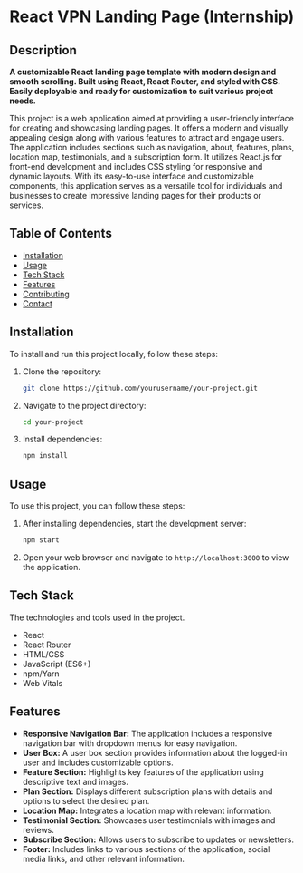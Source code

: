 # React VPN Landing Page (Internship)

## Description

**A customizable React landing page template with modern design and smooth scrolling. Built using React, React Router, and styled with CSS. Easily deployable and ready for customization to suit various project needs.**


This project is a web application aimed at providing a user-friendly interface for creating and showcasing landing pages. It offers a modern and visually appealing design along with various features to attract and engage users. The application includes sections such as navigation, about, features, plans, location map, testimonials, and a subscription form. It utilizes React.js for front-end development and includes CSS styling for responsive and dynamic layouts. With its easy-to-use interface and customizable components, this application serves as a versatile tool for individuals and businesses to create impressive landing pages for their products or services.



## Table of Contents
- [Installation](#installation)
- [Usage](#usage)
- [Tech Stack](#tech-stack)
- [Features](#features)
- [Contributing](#contributing)
- [Contact](#contact)

## Installation 

To install and run this project locally, follow these steps:

1. Clone the repository:
    ```bash
    git clone https://github.com/yourusername/your-project.git
    ```

2. Navigate to the project directory:
    ```bash
    cd your-project
    ```

3. Install dependencies:
    ```bash
    npm install
    ```

## Usage 

To use this project, you can follow these steps:

1. After installing dependencies, start the development server:
    ```bash
    npm start
    ```

2. Open your web browser and navigate to `http://localhost:3000` to view the application.

## Tech Stack 

The technologies and tools used in the project.

- React
- React Router
- HTML/CSS
- JavaScript (ES6+)
- npm/Yarn
- Web Vitals

## Features 

- **Responsive Navigation Bar:** The application includes a responsive navigation bar with dropdown menus for easy navigation.
- **User Box:** A user box section provides information about the logged-in user and includes customizable options.
- **Feature Section:** Highlights key features of the application using descriptive text and images.
- **Plan Section:** Displays different subscription plans with details and options to select the desired plan.
- **Location Map:** Integrates a location map with relevant information.
- **Testimonial Section:** Showcases user testimonials with images and reviews.
- **Subscribe Section:** Allows users to subscribe to updates or newsletters.
- **Footer:** Includes links to various sections of the application, social media links, and other relevant information.

